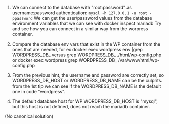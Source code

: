 1. We can connect to the database with "root:password" as username:password authentication: `mysql -h 127.0.0.1 -u root -ppassword`
We can get the user/password values from the database environment variables that we can see with docker inspect mariadb
Try and see how you can connect in a similar way from the worpress container.

2. Compare the database env vars that exist in the WP container from the ones that are needed, for ex docker exec wordpress env |grep WORDPRESS_DB_ versus grep WORDPRESS_DB_ ./html/wp-config.php or docker exec wordpress grep WORDPRESS_DB_ /var/www/html/wp-config.php

3. From the previous hint, the username and password are correctly set, so WORDPRESS_DB_HOST or WORDPRESS_DB_NAME can be the culprits. from the 1st tip we can see if the WORDPRESS_DB_NAME is the default one in code "wordpress".

4. The default database host for WP WORDPRESS_DB_HOST is "mysql", but this host is not defined, does not reach the mariadb container.

(No canonical solution)

